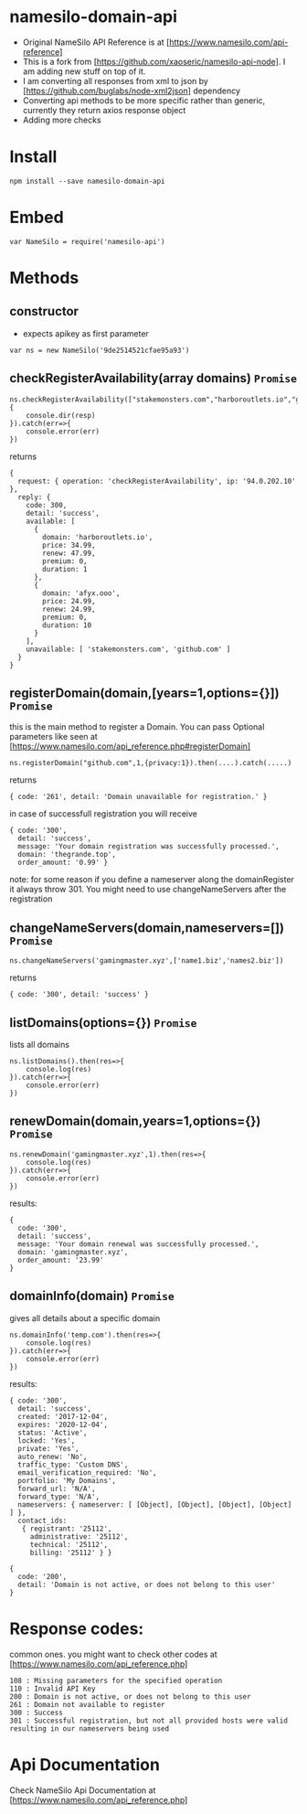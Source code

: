 # namesilo-domain-api

- Original NameSilo API Reference is at [https://www.namesilo.com/api-reference]
- This is a fork from [https://github.com/xaoseric/namesilo-api-node]. I am adding new stuff on top of it. 
- I am converting all responses from xml to json by [https://github.com/buglabs/node-xml2json] dependency
- Converting api methods to be more specific rather than generic, currently they return axios response object
- Adding more checks


# Install
```
npm install --save namesilo-domain-api
```

# Embed
```
var NameSilo = require('namesilo-api')
```

# Methods

## constructor
- expects apikey as first parameter

```
var ns = new NameSilo('9de2514521cfae95a93')
```


## checkRegisterAvailability(array domains) `Promise`
```
ns.checkRegisterAvailability(["stakemonsters.com","harboroutlets.io","github.com"]).then(resp=>{
    console.dir(resp)
}).catch(err=>{
    console.error(err)
})
```
returns
```
{
  request: { operation: 'checkRegisterAvailability', ip: '94.0.202.10' },
  reply: {
    code: 300,
    detail: 'success',
    available: [
      {
        domain: 'harboroutlets.io',
        price: 34.99,
        renew: 47.99,
        premium: 0,
        duration: 1
      },
      {
        domain: 'afyx.ooo',
        price: 24.99,
        renew: 24.99,
        premium: 0,
        duration: 10
      }
    ],
    unavailable: [ 'stakemonsters.com', 'github.com' ]
  }
}
```

## registerDomain(domain,[years=1,options={}]) `Promise`
this is the main method to register a Domain. You can pass Optional parameters like seen at [https://www.namesilo.com/api_reference.php#registerDomain]
```
ns.registerDomain("github.com",1,{privacy:1}).then(....).catch(.....)
```
returns
```
{ code: '261', detail: 'Domain unavailable for registration.' }
```

in case of successfull registration you will receive
```
{ code: '300',
  detail: 'success',
  message: 'Your domain registration was successfully processed.',
  domain: 'thegrande.top',
  order_amount: '0.99' }
```
note: for some reason if you define a nameserver along the domainRegister it always throw 301. You might need to use changeNameServers after the registration

## changeNameServers(domain,nameservers=[]) `Promise`
```
ns.changeNameServers('gamingmaster.xyz',['name1.biz','names2.biz'])
```

returns

```
{ code: '300', detail: 'success' }
```

## listDomains(options={}) `Promise`
lists all domains
```
ns.listDomains().then(res=>{
    console.log(res)
}).catch(err=>{
    console.error(err)
})
```

## renewDomain(domain,years=1,options={}) `Promise`
```
ns.renewDomain('gamingmaster.xyz',1).then(res=>{
    console.log(res)
}).catch(err=>{
    console.error(err)
})
```
results:
```
{
  code: '300',
  detail: 'success',
  message: 'Your domain renewal was successfully processed.',
  domain: 'gamingmaster.xyz',
  order_amount: '23.99'
}
```


## domainInfo(domain) `Promise`
gives all details about a specific domain
```
ns.domainInfo('temp.com').then(res=>{
    console.log(res)
}).catch(err=>{
    console.error(err)
})
```
results:
```
{ code: '300',
  detail: 'success',
  created: '2017-12-04',
  expires: '2020-12-04',
  status: 'Active',
  locked: 'Yes',
  private: 'Yes',
  auto_renew: 'No',
  traffic_type: 'Custom DNS',
  email_verification_required: 'No',
  portfolio: 'My Domains',
  forward_url: 'N/A',
  forward_type: 'N/A',
  nameservers: { nameserver: [ [Object], [Object], [Object], [Object] ] },
  contact_ids:
   { registrant: '25112',
     administrative: '25112',
     technical: '25112',
     billing: '25112' } }
```
```
{
  code: '200',
  detail: 'Domain is not active, or does not belong to this user'
}
```

# Response codes:
common ones. you might want to check other codes at [https://www.namesilo.com/api_reference.php]
```
108 : Missing parameters for the specified operation
110 : Invalid API Key
200 : Domain is not active, or does not belong to this user
261 : Domain not available to register
300 : Success
301 : Successful registration, but not all provided hosts were valid resulting in our nameservers being used
```


# Api Documentation
Check NameSilo Api Documentation at [https://www.namesilo.com/api_reference.php]
